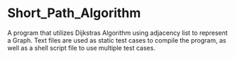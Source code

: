 # Short_Path_Algorithm


A program that utilizes Dijkstras Algorithm using adjacency list to represent a Graph. Text files are used as static test cases to compile the program, as well as a shell script file to use multiple test cases.
